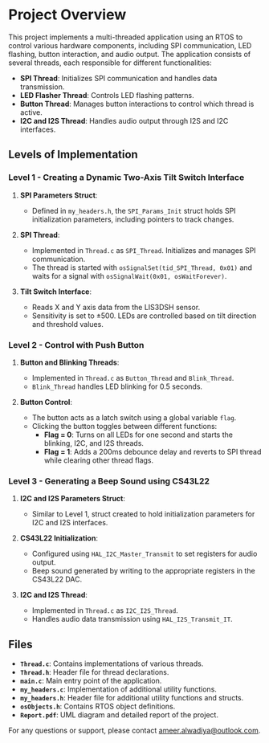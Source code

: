 # Project Overview

This project implements a multi-threaded application using an RTOS to control various hardware components, including SPI communication, LED flashing, button interaction, and audio output. The application consists of several threads, each responsible for different functionalities:

- **SPI Thread**: Initializes SPI communication and handles data transmission.
- **LED Flasher Thread**: Controls LED flashing patterns.
- **Button Thread**: Manages button interactions to control which thread is active.
- **I2C and I2S Thread**: Handles audio output through I2S and I2C interfaces.

## Levels of Implementation

### Level 1 - Creating a Dynamic Two-Axis Tilt Switch Interface

1. **SPI Parameters Struct**:
   - Defined in `my_headers.h`, the `SPI_Params_Init` struct holds SPI initialization parameters, including pointers to track changes.

2. **SPI Thread**:
   - Implemented in `Thread.c` as `SPI_Thread`. Initializes and manages SPI communication.
   - The thread is started with `osSignalSet(tid_SPI_Thread, 0x01)` and waits for a signal with `osSignalWait(0x01, osWaitForever)`.

3. **Tilt Switch Interface**:
   - Reads X and Y axis data from the LIS3DSH sensor.
   - Sensitivity is set to ±500. LEDs are controlled based on tilt direction and threshold values.

### Level 2 - Control with Push Button

1. **Button and Blinking Threads**:
   - Implemented in `Thread.c` as `Button_Thread` and `Blink_Thread`.
   - `Blink_Thread` handles LED blinking for 0.5 seconds.

2. **Button Control**:
   - The button acts as a latch switch using a global variable `flag`.
   - Clicking the button toggles between different functions:
     - **Flag = 0**: Turns on all LEDs for one second and starts the blinking, I2C, and I2S threads.
     - **Flag = 1**: Adds a 200ms debounce delay and reverts to SPI thread while clearing other thread flags.

### Level 3 - Generating a Beep Sound using CS43L22

1. **I2C and I2S Parameters Struct**:
   - Similar to Level 1, struct created to hold initialization parameters for I2C and I2S interfaces.

2. **CS43L22 Initialization**:
   - Configured using `HAL_I2C_Master_Transmit` to set registers for audio output.
   - Beep sound generated by writing to the appropriate registers in the CS43L22 DAC.

3. **I2C and I2S Thread**:
   - Implemented in `Thread.c` as `I2C_I2S_Thread`.
   - Handles audio data transmission using `HAL_I2S_Transmit_IT`.

## Files

- **`Thread.c`**: Contains implementations of various threads.
- **`Thread.h`**: Header file for thread declarations.
- **`main.c`**: Main entry point of the application.
- **`my_headers.c`**: Implementation of additional utility functions.
- **`my_headers.h`**: Header file for additional utility functions and structs.
- **`osObjects.h`**: Contains RTOS object definitions.
- **`Report.pdf`**: UML diagram and detailed report of the project.



For any questions or support, please contact ameer.alwadiya@outlook.com.


